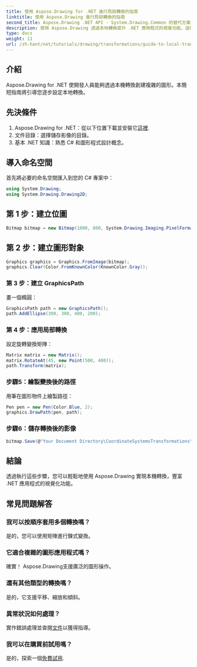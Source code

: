 ```yaml
---
title: 使用 Aspose.Drawing for .NET 進行局部轉換的指南
linktitle: 使用 Aspose.Drawing 進行局部轉換的指南
second_title: Aspose.Drawing .NET API - System.Drawing.Common 的替代方案
description: 使用 Aspose.Drawing 透過本地轉換提升 .NET 應用程式的視覺功能。這個綜合教程將引導您完成透過應用變換矩陣創建令人驚嘆的圖形的過程。
type: docs
weight: 11
url: /zh-hant/net/tutorials/drawing/transformations/guide-to-local-transformation/
---
```

## 介紹

Aspose.Drawing for .NET 使開發人員能夠透過本機轉換創建複雜的圖形。本簡短指南將引導您逐步設定本地轉換。

## 先決條件

1. Aspose.Drawing for .NET：從以下位置下載並安裝它[這裡](https://releases.aspose.com/drawing/net/).
2. 文件目錄：選擇儲存影像的目錄。
3. 基本 .NET 知識：熟悉 C# 和圖形程式設計概念。

## 導入命名空間

首先將必要的命名空間匯入到您的 C# 專案中：

```csharp
using System.Drawing;
using System.Drawing.Drawing2D;
```

## 第 1 步：建立位圖

```csharp
Bitmap bitmap = new Bitmap(1000, 800, System.Drawing.Imaging.PixelFormat.Format32bppPArgb);
```

## 第 2 步：建立圖形對象

```csharp
Graphics graphics = Graphics.FromImage(bitmap);
graphics.Clear(Color.FromKnownColor(KnownColor.Gray));
```

### 第 3 步：建立 GraphicsPath

畫一個橢圓：

```csharp
GraphicsPath path = new GraphicsPath();
path.AddEllipse(300, 300, 400, 200);
```

### 第 4 步：應用局部轉換

設定旋轉變換矩陣：

```csharp
Matrix matrix = new Matrix();
matrix.RotateAt(45, new Point(500, 400));
path.Transform(matrix);
```

### 步驟5：繪製變換後的路徑

用筆在圖形物件上繪製路徑：

```csharp
Pen pen = new Pen(Color.Blue, 2);
graphics.DrawPath(pen, path);
```

### 步驟6：儲存轉換後的影像

```csharp
bitmap.Save(@"Your Document Directory\CoordinateSystemsTransformations\LocalTransformation_out.png");
```

## 結論

透過執行這些步驟，您可以輕鬆地使用 Aspose.Drawing 實現本機轉換，豐富 .NET 應用程式的視覺化功能。

## 常見問題解答

### 我可以按順序套用多個轉換嗎？  
是的，您可以使用矩陣進行鍊式變換。

### 它適合複雜的圖形應用程式嗎？  
確實！ Aspose.Drawing支援廣泛的圖形操作。

### 還有其他類型的轉換嗎？  
是的，它支援平移、縮放和傾斜。

### 異常狀況如何處理？  
實作錯誤處理並查閱[文件](https://reference.aspose.com/drawing/net/)以獲得指導。

### 我可以在購買前試用嗎？  
是的，探索一個[免費試用](https://releases.aspose.com/).
